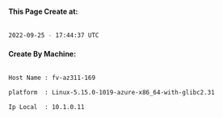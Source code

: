
   
#### This Page Create at:

```bash

2022-09-25 - 17:44:37 UTC

```

#### Create By Machine:

```bash

Host Name : fv-az311-169

platform  : Linux-5.15.0-1019-azure-x86_64-with-glibc2.31

Ip Local  : 10.1.0.11

```

